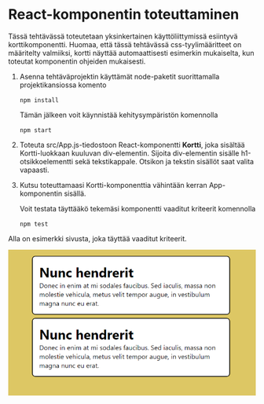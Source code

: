 # React-komponentin toteuttaminen

Tässä tehtävässä toteutetaan yksinkertainen käyttöliittymissä esiintyvä korttikomponentti. Huomaa, että tässä tehtävässä css-tyylimääritteet on määritelty valmiiksi, kortti näyttää 
automaattisesti esimerkin mukaiselta, kun toteutat komponentin ohjeiden mukaisesti.

 1. Asenna tehtäväprojektin käyttämät node-paketit suorittamalla projektikansiossa komento 

    ```
    npm install
    ```

    Tämän jälkeen voit käynnistää kehitysympäristön komennolla 

    ```
    npm start
    ```


 2. Toteuta src/App.js-tiedostoon   React-komponentti **Kortti**, joka sisältää Kortti-luokkaan kuuluvan div-elementin. Sijoita div-elementin sisälle h1-otsikkoelementti sekä tekstikappale. Otsikon ja tekstin sisällöt saat valita vapaasti.

 3. Kutsu toteuttamaasi Kortti-komponenttia vähintään kerran App-komponentin sisällä. 

    Voit testata täyttääkö tekemäsi komponentti vaaditut kriteerit komennolla

    ```
    npm test
    ```

Alla on esimerkki sivusta, joka täyttää vaaditut kriteerit.

![Esimerkki sivusta, joka täyttää vaaditut kriteerit.](esimerkki.png "Esimerkki sivusta, joka täyttää vaaditut kriteerit.")